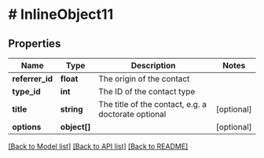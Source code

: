 # # InlineObject11

## Properties

Name | Type | Description | Notes
------------ | ------------- | ------------- | -------------
**referrer_id** | **float** | The origin of the contact | 
**type_id** | **int** | The ID of the contact type | 
**title** | **string** | The title of the contact, e.g. a doctorate optional | [optional] 
**options** | **object[]** |  | [optional] 

[[Back to Model list]](../../README.md#documentation-for-models) [[Back to API list]](../../README.md#documentation-for-api-endpoints) [[Back to README]](../../README.md)


